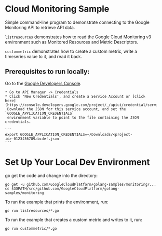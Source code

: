 # Cloud Monitoring Sample

Simple command-line program to demonstrate connecting to the Google
Monitoring API to retrieve API data.

`listresources` demonstrates how to read the Google Cloud Monitoring v3 environment such as
 Monitored Resources and Metric Descriptors.

`custommetric` demonstrates how to create a custom metric, write a timeseries value to it,
and read it back.

## Prerequisites to run locally:

Go to the [Google Developers Console](https://console.developer.google.com).

    * Go to API Manager -> Credentials
    * Click 'New Credentials', and create a Service Account or [click  here](https://console.developers.google.com/project/_/apiui/credential/serviceaccount)
     Download the JSON for this service account, and set the `GOOGLE_APPLICATION_CREDENTIALS`
     environment variable to point to the file containing the JSON credentials.

    ```
    export GOOGLE_APPLICATION_CREDENTIALS=~/Downloads/<project-id>-0123456789abcdef.json
    ```

# Set Up Your Local Dev Environment

go get the code and change into the directory:

    go get -u github.com/GoogleCloudPlatform/golang-samples/monitoring/...
    cd $GOPATH/src/github.com/GoogleCloudPlatform/golang-samples/monitoring

To run the example that prints the environment, run:

    go run listresources/*.go

To run the example that creates a custom metric and writes to it, run:

    go run custommetric/*.go
